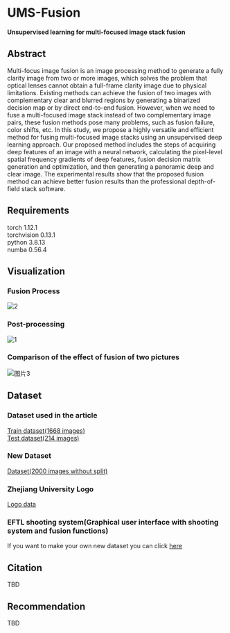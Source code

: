 # UMS-Fusion
**Unsupervised learning for multi-focused image stack fusion**
## Abstract
Multi-focus image fusion is an image processing method to generate a fully clarity image from two or more images, which solves the problem that optical lenses cannot obtain a full-frame clarity image due to physical limitations. Existing methods can achieve the fusion of two images with complementary clear and blurred regions by generating a binarized decision map or by direct end-to-end fusion. However, when we need to fuse a multi-focused image stack instead of two complementary image pairs, these fusion methods pose many problems, such as fusion failure, color shifts, etc. In this study, we propose a highly versatile and efficient method for fusing multi-focused image stacks using an unsupervised deep learning approach. Our proposed method includes the steps of acquiring deep features of an image with a neural network, calculating the pixel-level spatial frequency gradients of deep features, fusion decision matrix generation and optimization, and then generating a panoramic deep and clear image. The experimental results show that the proposed fusion method can achieve better fusion results than the professional depth-of-field stack software. 

## Requirements
torch 1.12.1\
torchvision 0.13.1\
python 3.8.13\
numba 0.56.4
## Visualization
### Fusion Process
![2](https://user-images.githubusercontent.com/113503163/231184175-7a70169f-4602-4887-93ed-1de1de060be7.png)
### Post-processing
![1](https://user-images.githubusercontent.com/113503163/231184215-7083abe8-3aaa-42a2-a842-4dcd7e72bf85.png)
### Comparison of the effect of fusion of two pictures
![图片3](https://user-images.githubusercontent.com/113503163/231184544-b0460dbb-bfb6-43eb-abb4-47a0abbe068d.png)

## Dataset
### Dataset used in the article
[Train dataset(1668 images)](https://pan.baidu.com/s/1QOToaNdLFY9kj_8YlqB_jw?pwd=8888)\
[Test dataset(214 images)](https://pan.baidu.com/s/1agQvFWlkx-tNA_h_nZDKSA?pwd=8888)
### New Dataset
[Dataset(2000 images without split)](https://pan.baidu.com/s/1KdytgF-v43MdzROpdw7Lsw?pwd=8888)
### Zhejiang University Logo
[Logo data](https://pan.baidu.com/s/1Y0Dj932wiY3yePyfeEUT-A?pwd=8888)

### EFTL shooting system(Graphical user interface with shooting system and fusion functions)
If you want to make your own new dataset you can click [here](https://github.com/Xinzhe99/EFTL-System)

## Citation
TBD
## Recommendation
TBD
